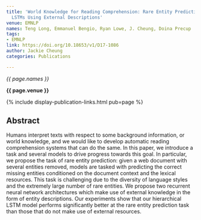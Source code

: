 ```yaml
---
title: 'World Knowledge for Reading Comprehension: Rare Entity Prediction with Hierarchical
  LSTMs Using External Descriptions'
venue: EMNLP
names: Teng Long, Emmanuel Bengio, Ryan Lowe, J. Cheung, Doina Precup
tags:
- EMNLP
link: https://doi.org/10.18653/v1/D17-1086
author: Jackie Cheung
categories: Publications

---
```


*{{ page.names }}*

**{{ page.venue }}**

{% include display-publication-links.html pub=page %}

## Abstract

Humans interpret texts with respect to some background information, or world knowledge, and we would like to develop automatic reading comprehension systems that can do the same. In this paper, we introduce a task and several models to drive progress towards this goal. In particular, we propose the task of rare entity prediction: given a web document with several entities removed, models are tasked with predicting the correct missing entities conditioned on the document context and the lexical resources. This task is challenging due to the diversity of language styles and the extremely large number of rare entities. We propose two recurrent neural network architectures which make use of external knowledge in the form of entity descriptions. Our experiments show that our hierarchical LSTM model performs significantly better at the rare entity prediction task than those that do not make use of external resources.